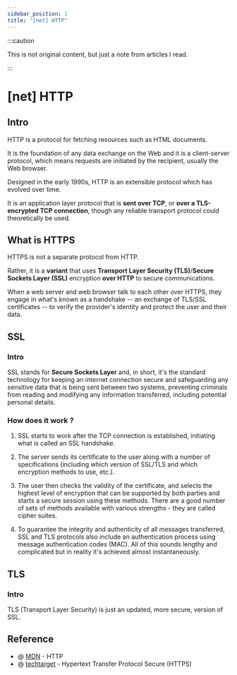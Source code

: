 ```yaml
---
sidebar_position: 1
title: "[net] HTTP"
---
```


:::caution

This is not original content, but just a note from articles I read.

:::


# [net] HTTP

## Intro

HTTP is a protocol for fetching resources such as HTML documents.

It is the foundation of any data exchange on the Web and it is a client-server protocol, which means requests are initiated by the recipient, usually the Web browser.

Designed in the early 1990s, HTTP is an extensible protocol which has evolved over time.

It is an application layer protocol that is **sent over TCP**, or **over a TLS-encrypted TCP connection**, though any reliable transport protocol could theoretically be used.

## What is HTTPS

HTTPS is not a separate protocol from HTTP.

Rather, it is a **variant** that uses **Transport Layer Security (TLS)**/**Secure Sockets Layer (SSL)** encryption **over HTTP** to secure communications.

When a web server and web browser talk to each other over HTTPS, they engage in what's known as a handshake -- an exchange of TLS/SSL certificates -- to verify the provider's identity and protect the user and their data.

## SSL

### Intro

SSL stands for **Secure Sockets Layer** and, in short, it's the standard technology for keeping an internet connection secure and safeguarding any sensitive data that is being sent between two systems, preventing criminals from reading and modifying any information transferred, including potential personal details.

### How does it work ?

1. SSL starts to work after the TCP connection is established, initiating what is called an SSL handshake.

2. The server sends its certificate to the user along with a number of specifications (including which version of SSL/TLS and which encryption methods to use, etc.).

3. The user then checks the validity of the certificate, and selects the highest level of encryption that can be supported by both parties and starts a secure session using these methods. There are a good number of sets of methods available with various strengths - they are called cipher suites.

4. To guarantee the integrity and authenticity of all messages transferred, SSL and TLS protocols also include an authentication process using message authentication codes (MAC). All of this sounds lengthy and complicated but in reality it's achieved almost instantaneously.

## TLS

### Intro

TLS (Transport Layer Security) is just an updated, more secure, version of SSL.

## Reference

+ @ [MDN](https://developer.mozilla.org/en-US/docs/Web/HTTP/Overview#components_of_http-based_systems) - HTTP
+ @ [techtarget](https://www.techtarget.com/searchsoftwarequality/definition/HTTPS) - Hypertext Transfer Protocol Secure (HTTPS)
